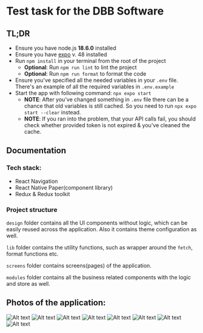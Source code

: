 # Test task for the DBB Software

## TL;DR

- Ensure you have node.js **18.6.0** installed
- Ensure you have [expo](https://docs.expo.dev/) v. 48 installed
- Run `npm install` in your terminal from the root of the project
  - **Optional**: Run `npm run lint` to lint the project
  - **Optional**: Run `npm run format` to format the code
- Ensure you've specified all the needed variables in your `.env` file. There's an example of all the required variables in `.env.example`
- Start the app with following command: `npx expo start`
  - **NOTE**: After you've changed something in `.env` file there can be a chance that old variables is still cached. So you need to run `npx expo start --clear` instead.
  - **NOTE**: If you ran into the problem, that your API calls fail, you should check whether provided token is not expired & you've cleaned the cache.

## Documentation

### Tech stack:

- React Navigation
- React Native Paper(component library)
- Redux & Redux toolkit

### Project structure

`design` folder contains all the UI components without logic, which can be easily reused across the application. Also it contains theme configuration as well.

`lib` folder contains the utility functions, such as wrapper around the `fetch`, format functions etc.

`screens` folder contains screens(pages) of the application.

`modules` folder contains all the business related components with the logic and store as well.

## Photos of the application:

![Alt text](assets/screens/1.png)
![Alt text](assets/screens/2.png)
![Alt text](assets/screens/3.png)
![Alt text](assets/screens/4.png)
![Alt text](assets/screens/5.png)
![Alt text](assets/screens/6.png)
![Alt text](assets/screens/7.png)
![Alt text](assets/screens/8.png)
